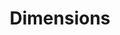 ---
layout: default
bigquery: https://console.cloud.google.com/bigquery?p=covid-19-dimensions-ai&page=table&d=data&t=publications
contributors: Digital Science, https://www.digital-science.com/
cost: Free for personal, non-commercial use.
description: Dimensions contains more than 100 million publications, ranging from
  articles published in scholarly journals, books and book chapters, to preprints
  and conference proceedings. All publications are contextualized with linked data
  sets, funding, publications, patents, clinical trials, and policy documents. You
  can also view associated categories, funders, institutions, and researcher profiles.
documentation: https://docs.dimensions.ai/bigquery/index.html
last_edit: 04/05/2022, 22:59:59
location: https://www.dimensions.ai/products/free/
maintained_by: Digital Science, https://www.digital-science.com/
schema_fields:
- research_org_state_codes
- mesh_headings
- original_abstract
- start_date
- jurisdiction
- category_hra
- legal_status
- original_assignee
- application_number
- description
- funding_nzd
- patent_ids
- associated_publication_arxiv_id
- assignee_countries
- date_modified
- citation_string
- name
- mesh_terms
- expiration_year
- associated_grant_ids
- organisation_details
- category_sdg
- resulting_publication_ids
- granted_date
- publication_ids
- inventor_names
- conference
- start_year
- interventions
- status
- clinical_trial_ids
- source_id
- journal_lists
- isbn
- funding_chf
- current_assignee
- repository_url
- acronym
- resulting_publication_doi
- links
- created_date
- date_print
- research_org_state_names
- gender
- original_title
- date_imported_gbq
- expiration_date
- current_assignee_orgs
- ipcr
- research_org_countries
- address
- authors
- category_icrp_ct
- wikipedia_url
- category_hrcs_rac
- category_uoa
- arxiv_id
- labels
- pmid
- editors
- category_bra
- funding_amount
- family_id
- funder_org
- research_org_cities
- cpc
- conditions
- foa_number
- funder_orgs
- funding_usd
- kind
- book_title
- funding_cny
- funding_currency
- legal_events
- concepts
- category_rcdc
- priority_year
- category_icrp_cso
- end_year
- id
- funder_org_state_codes
- funder_org_countries
- research_org_country_names
- title
- date_online
- pmcid
- acronyms
- issue
- linkout
- research_orgs
- associated_publication_id
- relationships
- external_ids
- altmetrics
- funding_cad
- priority_date
- cited_by_ids
- publisher
- subtitles
- type
- reference_ids
- eisbn
- funder_countries
- parent_id
- abstract
- family_count
- funding_jpy
- book_series_title
- journal
- active_years
- family_members_ids
- types
- citations
- funding_eur
- citations_count
- funding_gbp
- date_inserted
- brief_title
- supporting_grant_ids
- proceedings_title
- metrics
- open_access_categories
- associated_publication_doi
- categories
- pages
- associated_publication_pmid
- repository_name
- acknowledgements
- year
- doi
- publication_year
- granted_year
- established
- original_assignee_countries
- end_date
- email_address
- filing_year
- funder_org_acronyms
- research_org_city_names
- phase
- date
- funder_org_cities
- filing_date
- date_normal
- researcher_ids
- assignee_orgs
- current_assignee_countries
- filing_status
- repository_id
- volume
- grant_number
- open_access_categories_v2
- license
- language
- category_for
- funding_details
- publication_date
- aliases
- original_assignee_orgs
- registry
- embargo_date
- investigators
- funding_aud
- category_hrcs_hc
shortname: dimensions
tags:
- scholarly literature
- patents
- funding
- clinical trials
- academic profiles
terms_of_use: 'Use of both the Dimensions COVID-19 dataset and full Dimensions dataset
  are subject to the Dimensions Terms of use: https://www.dimensions.ai/policies-terms-legal '
title: Dimensions
uuid: dcff88bd-fe6b-4fdb-8159-809bf9d7bc1c
---